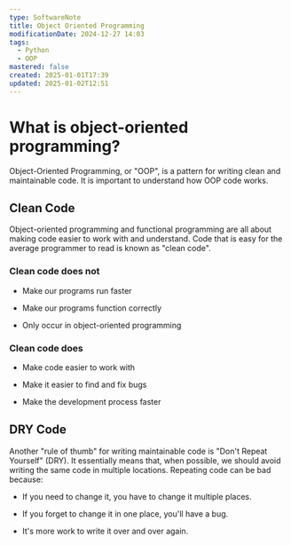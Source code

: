 ```yaml
---
type: SoftwareNote
title: Object Oriented Programming
modificationDate: 2024-12-27 14:03
tags:
  - Python
  - OOP
mastered: false
created: 2025-01-01T17:39
updated: 2025-01-02T12:51
---
```


# What is object-oriented programming?

Object-Oriented Programming, or "OOP", is a pattern for writing clean and maintainable code. It is important to understand how OOP code works.

## Clean Code

Object-oriented programming and functional programming are all about making code easier to work with and understand. Code that is easy for the average programmer to read is known as "clean code".

### Clean code does not

- Make our programs run faster

- Make our programs function correctly

- Only occur in object-oriented programming

### Clean code does

- Make code easier to work with

- Make it easier to find and fix bugs

- Make the development process faster

## DRY Code

Another "rule of thumb" for writing maintainable code is "Don't Repeat Yourself" (DRY). It essentially means that, when possible, we should avoid writing the same code in multiple locations. Repeating code can be bad because:

- If you need to change it, you have to change it multiple places.

- If you forget to change it in one place, you'll have a bug.

- It's more work to write it over and over again.


